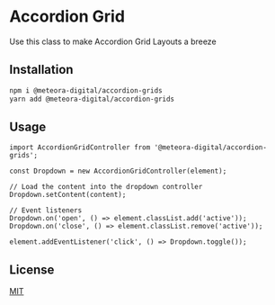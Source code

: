 # Accordion Grid

Use this class to make Accordion Grid Layouts a breeze

## Installation

```bash
npm i @meteora-digital/accordion-grids
yarn add @meteora-digital/accordion-grids
```

## Usage

```es6
import AccordionGridController from '@meteora-digital/accordion-grids';

const Dropdown = new AccordionGridController(element);

// Load the content into the dropdown controller
Dropdown.setContent(content);

// Event listeners
Dropdown.on('open', () => element.classList.add('active'));
Dropdown.on('close', () => element.classList.remove('active'));

element.addEventListener('click', () => Dropdown.toggle());
```

## License
[MIT](https://choosealicense.com/licenses/mit/)


